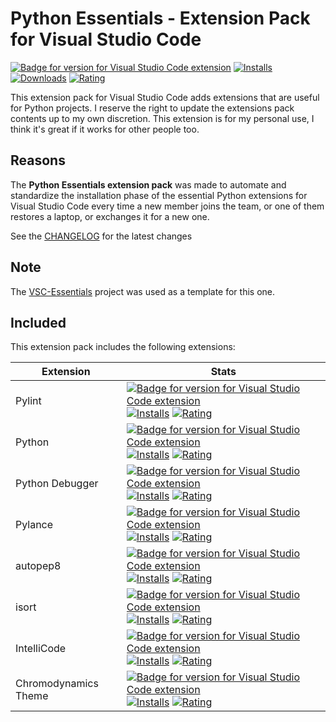# Python Essentials - Extension Pack for Visual Studio Code

[![Badge for version for Visual Studio Code extension](https://flat.badgen.net/vs-marketplace/v/Gydunhn.python3-essentials?color=blue)](https://marketplace.visualstudio.com/items?itemName=Gydunhn.python3-essentials) [![Installs](https://flat.badgen.net/vs-marketplace/i/Gydunhn.python3-essentials?color=blue)](https://marketplace.visualstudio.com/items?itemName=Gydunhn.python3-essentials) [![Downloads](https://flat.badgen.net/vs-marketplace/d/Gydunhn.python3-essentials?color=blue)](https://marketplace.visualstudio.com/items?itemName=Gydunhn.python3-essentials) [![Rating](https://flat.badgen.net/vs-marketplace/rating/Gydunhn.python3-essentials?color=blue)](https://marketplace.visualstudio.com/items?itemName=Gydunhn.python3-essentials)

This extension pack for Visual Studio Code adds extensions that are useful for Python projects. I reserve the right to update the extensions pack contents up to my own discretion. This extension is for my personal use, I think it's great if it works for other people too.

## Reasons

The **Python Essentials extension pack** was made to automate and standardize the installation phase of the essential Python extensions for Visual Studio Code every time a new member joins the team, or one of them restores a laptop, or exchanges it for a new one.

See the [CHANGELOG](CHANGELOG.md) for the latest changes

## Note

The [VSC-Essentials] project was used as a template for this one.

## Included

This extension pack includes the following extensions:

| Extension            | Stats                                                                                                                                                                                                                                                                                                                                                                                                                                                                                                                                                                                                                                                          |
| -------------------- | -------------------------------------------------------------------------------------------------------------------------------------------------------------------------------------------------------------------------------------------------------------------------------------------------------------------------------------------------------------------------------------------------------------------------------------------------------------------------------------------------------------------------------------------------------------------------------------------------------------------------------------------------------------- |
| Pylint               | [![Badge for version for Visual Studio Code extension](https://flat.badgen.net/vs-marketplace/v/ms-python.pylint?color=blue)](https://marketplace.visualstudio.com/items?itemName=ms-python.pylint) [![Installs](https://flat.badgen.net/vs-marketplace/i/ms-python.pylint?color=blue)](https://marketplace.visualstudio.com/items?itemName=ms-python.pylint) [![Rating](https://flat.badgen.net/vs-marketplace/rating/ms-python.pylint?color=blue)](https://marketplace.visualstudio.com/items?itemName=ms-python.pylint)                                                                                                                                     |
| Python               | [![Badge for version for Visual Studio Code extension](https://flat.badgen.net/vs-marketplace/v/ms-python.python?color=blue)](https://marketplace.visualstudio.com/items?itemName=ms-python.python) [![Installs](https://flat.badgen.net/vs-marketplace/i/ms-python.python?color=blue)](https://marketplace.visualstudio.com/items?itemName=ms-python.python) [![Rating](https://flat.badgen.net/vs-marketplace/rating/ms-python.python?color=blue)](https://marketplace.visualstudio.com/items?itemName=ms-python.python)                                                                                                                                     |
| Python Debugger      | [![Badge for version for Visual Studio Code extension](https://flat.badgen.net/vs-marketplace/v/ms-python.debugpy?color=blue)](https://marketplace.visualstudio.com/items?itemName=ms-python.debugpy) [![Installs](https://flat.badgen.net/vs-marketplace/i/ms-python.debugpy?color=blue)](https://marketplace.visualstudio.com/items?itemName=ms-python.debugpy) [![Rating](https://flat.badgen.net/vs-marketplace/rating/ms-python.debugpy?color=blue)](https://marketplace.visualstudio.com/items?itemName=ms-python.debugpy)                                                                                                                               |
| Pylance              | [![Badge for version for Visual Studio Code extension](https://flat.badgen.net/vs-marketplace/v/ms-python.vscode-pylance?color=blue)](https://marketplace.visualstudio.com/items?itemName=ms-python.vscode-pylance) [![Installs](https://flat.badgen.net/vs-marketplace/i/ms-python.vscode-pylance?color=blue)](https://marketplace.visualstudio.com/items?itemName=ms-python.vscode-pylance) [![Rating](https://flat.badgen.net/vs-marketplace/rating/ms-python.vscode-pylance?color=blue)](https://marketplace.visualstudio.com/items?itemName=ms-python.vscode-pylance)                                                                                     |
| autopep8             | [![Badge for version for Visual Studio Code extension](https://flat.badgen.net/vs-marketplace/v/ms-python.autopep8?color=blue)](https://marketplace.visualstudio.com/items?itemName=ms-python.autopep8) [![Installs](https://flat.badgen.net/vs-marketplace/i/ms-python.autopep8?color=blue)](https://marketplace.visualstudio.com/items?itemName=ms-python.autopep8) [![Rating](https://flat.badgen.net/vs-marketplace/rating/ms-python.autopep8?color=blue)](https://marketplace.visualstudio.com/items?itemName=ms-python.autopep8)                                                                                                                         |
| isort                | [![Badge for version for Visual Studio Code extension](https://flat.badgen.net/vs-marketplace/v/ms-python.isort?color=blue)](https://marketplace.visualstudio.com/items?itemName=ms-python.isort) [![Installs](https://flat.badgen.net/vs-marketplace/i/ms-python.isort?color=blue)](https://marketplace.visualstudio.com/items?itemName=ms-python.isort) [![Rating](https://flat.badgen.net/vs-marketplace/rating/ms-python.isort?color=blue)](https://marketplace.visualstudio.com/items?itemName=ms-python.isort)                                                                                                                                           |
| IntelliCode          | [![Badge for version for Visual Studio Code extension](https://flat.badgen.net/vs-marketplace/v/VisualStudioExptTeam.vscodeintellicode?color=blue)](https://marketplace.visualstudio.com/items?itemName=VisualStudioExptTeam.vscodeintellicode) [![Installs](https://flat.badgen.net/vs-marketplace/i/VisualStudioExptTeam.vscodeintellicode?color=blue)](https://marketplace.visualstudio.com/items?itemName=VisualStudioExptTeam.vscodeintellicode) [![Rating](https://flat.badgen.net/vs-marketplace/rating/VisualStudioExptTeam.vscodeintellicode?color=blue)](https://marketplace.visualstudio.com/items?itemName=VisualStudioExptTeam.vscodeintellicode) |
| Chromodynamics Theme | [![Badge for version for Visual Studio Code extension](https://flat.badgen.net/vs-marketplace/v/magicstack.Chromodynamics?color=blue)](https://marketplace.visualstudio.com/items?itemName=magicstack.Chromodynamics) [![Installs](https://flat.badgen.net/vs-marketplace/i/magicstack.Chromodynamics?color=blue)](https://marketplace.visualstudio.com/items?itemName=magicstack.Chromodynamics) [![Rating](https://flat.badgen.net/vs-marketplace/rating/magicstack.Chromodynamics?color=blue)](https://marketplace.visualstudio.com/items?itemName=magicstack.Chromodynamics)                                                                               |

[VSC-Essentials]: https://github.com/Gydunhn/VSC-Essentials
